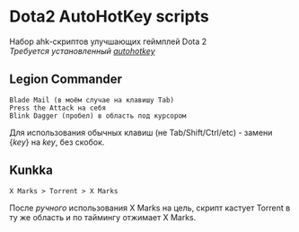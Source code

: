 # Dota2 AutoHotKey scripts

Набор ahk-скриптов улучшающих геймплей Dota 2  
*Требуется установленный [autohotkey](https://www.autohotkey.com/)*  

## Legion Commander
```
Blade Mail (в моём случае на клавишу Tab)
Press the Attack на себя
Blink Dagger (пробел) в область под курсором
```
Для использования обычных клавиш (не Tab/Shift/Ctrl/etc) - замени {*key*} на *key*, без скобок.

## Kunkka
```
X Marks > Torrent > X Marks
```
После *ручного* использования X Marks на цель, скрипт кастует Torrent в ту же область и по таймингу отжимает X Marks.
